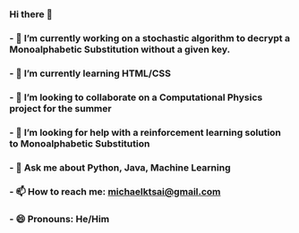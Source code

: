 ### Hi there 👋
### - 🔭 I’m currently working on a stochastic algorithm to decrypt a Monoalphabetic Substitution without a given key.
### - 🌱 I’m currently learning HTML/CSS
### - 👯 I’m looking to collaborate on a Computational Physics project for the summer
### - 🤔 I’m looking for help with a reinforcement learning solution to Monoalphabetic Substitution
### - 💬 Ask me about Python, Java, Machine Learning
### - 📫 How to reach me: michaelktsai@gmail.com
### - 😄 Pronouns: He/Him
